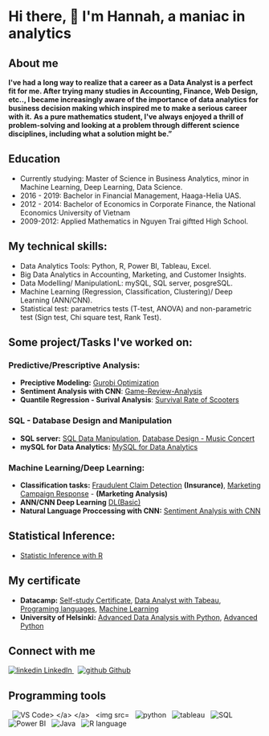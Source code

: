 # Hi there, 👋 I'm Hannah, a maniac in analytics
## About me 
**I've had a long way to realize that a career as a Data Analyst is a perfect fit for me. After trying many studies in Accounting, Finance, Web Design, etc.., I became increasingly aware of the importance of data analytics for business decision making which inspired me to make a serious career with it.**
**As a pure mathematics student, I've always enjoyed a thrill of problem-solving and looking at a problem through different science disciplines, including what a solution might be.”**

## Education 
- Currently studying: Master of Science in Business Analytics, minor in Machine Learning, Deep Learning, Data Science. 
- 2016 - 2019: Bachelor in Financial Management, Haaga-Helia UAS. 
- 2012 - 2014: Bachelor of Economics in Corporate Finance, the National Economics University of Vietnam
- 2009-2012: Applied Mathematics in Nguyen Trai giftted High School. 

## My technical skills: 
- Data Analytics Tools: Python, R, Power BI, Tableau, Excel.
- Big Data Analytics in Accounting, Marketing, and Customer Insights. 
- Data Modelling/ ManipulationL: mySQL, SQL server, posgreSQL. 
- Machine Learning (Regression, Classification, Clustering)/ Deep Learning (ANN/CNN). 
- Statistical test: parametrics tests (T-test, ANOVA) and non-parametric test (Sign test, Chi square test, Rank Test).

## Some project/Tasks I've worked on: 
### Predictive/Prescriptive Analysis: 
- **Preciptive Modeling:** [Gurobi Optimization](https://github.com/Hannah-Abi/Gurobi-optimization)
- **Sentiment Analysis with CNN**: [Game-Review-Analysis](https://github.com/Hannah-Abi/Sentiment-analysis)
- **Quantile Regression - Surival Analysis**: [Survival Rate of Scooters](https://github.com/Hannah-Abi/survival-analysis-Scooter)
### SQL - Database Design and Manipulation
- **SQL server:** [SQL Data Manipulation](https://github.com/Hannah-Abi/SQL-Data-Manipulation), [Database Design - Music Concert](https://github.com/Hannah-Abi/PE-Case---Database-Design)
- **mySQL for Data Analytics:** [MySQL for Data Analytics](https://github.com/Hannah-Abi/MySQL-for-Data-Analytics)
### Machine Learning/Deep Learning:
- **Classification tasks:** [Fraudulent Claim Detection](https://github.com/Hannah-Abi/fraudulent-claim-detection-by-machine-learning) **(Insurance)**, [Marketing Campaign Response](https://github.com/Hannah-Abi/Marketing-Analysis---Logistic-Regression-Decision-Tree) - **(Marketing Analysis)** 
- **ANN/CNN Deep Learning** [DL(Basic)](https://github.com/Hannah-Abi/Deep-Learning-with-Python)
- **Natural Language Proccessing with CNN:** [Sentiment Analysis with CNN](https://github.com/Hannah-Abi/Sentiment-analysis/blob/main/NLP-with-CNN-Deep-Learning.ipynb)
## Statistical Inference: 
- [Statistic Inference with R](https://github.com/Hannah-Abi/Statistic-Intefernce-with-R)
## My certificate
- **Datacamp:** [Self-study Certificate](https://github.com/Hannah-Abi/Self-study-Certificates), [Data Analyst with Tabeau](https://github.com/Hannah-Abi/Datacamp-Certificates/tree/main/Data%20Visualization), [Programing languages](https://github.com/Hannah-Abi/Datacamp-Certificates/tree/main/Languages), [Machine Learning](https://github.com/Hannah-Abi/Datacamp-Certificates/tree/main/Machine%20Learning)
- **University of Helsinki:** [Advanced Data Analysis with Python](https://github.com/Hannah-Abi/Self-study-Certificates/blob/main/Data%20Analysis%20with%20Python/Pham%20Thi%20Thu%20Ha%2C%202022.pdf), [Advanced Python](https://github.com/Hannah-Abi/python-pro-21)
## Connect with me
<p>
  <a href="https://www.linkedin.com/in/hannahabi/" rel="nofollow noreferrer">
    <img src="https://i.stack.imgur.com/gVE0j.png" alt="linkedin"> LinkedIn
  </a> &nbsp; 
  <a href="https://github.com/Hannah-Abi/" rel="nofollow noreferrer">
    <img src="https://i.stack.imgur.com/tskMh.png" alt="github"> Github
  </a>
</p>

## Programming tools 
<p>
  </a> &nbsp; 
   <img src="https://i.imgur.com/enc61qp.jpg" alt="VS Code>
  </a> 
  </a> &nbsp; 
   <img src="https://i.imgur.com/A5LcY6X.png" alt="R">
  </a> 
  </a> &nbsp; 
   <img src="https://i.imgur.com/1JSIsx7.png" alt="python">
  </a>
  </a> &nbsp; 
   <img src="https://i.imgur.com/HIJK259.png" alt="tableau">
  </a>
  </a> &nbsp; 
   <img src="https://i.imgur.com/4ECc8H9.png" alt="SQL">
   </a>
  </a> &nbsp; 
   <img src="https://i.imgur.com/wdVXsca.png" alt="Power BI">
  </a>
  </a> &nbsp; 
   <img src="https://i.imgur.com/gwMBhaz.png" alt="Java">
  </a>
  </a> &nbsp; 
   <img src="https://i.imgur.com/9yOeGGZ.jpg" alt="R language">
  </a>
  
</p>
<!--
**Hannah-Abi/Hannah-Abi** is a ✨ _special_ ✨ repository because its `README.md` (this file) appears on your GitHub profile

Here are some ideas to get you started:

- 🔭 I’m currently working on ...
- 🌱 I’m currently learning ...
- 👯 I’m looking to collaborate on ...
- 🤔 I’m looking for help with ...
- 💬 Ask me about ...
- 📫 How to reach me: ...
- 😄 Pronouns: ...
- ⚡ Fun fact: ...
-->
